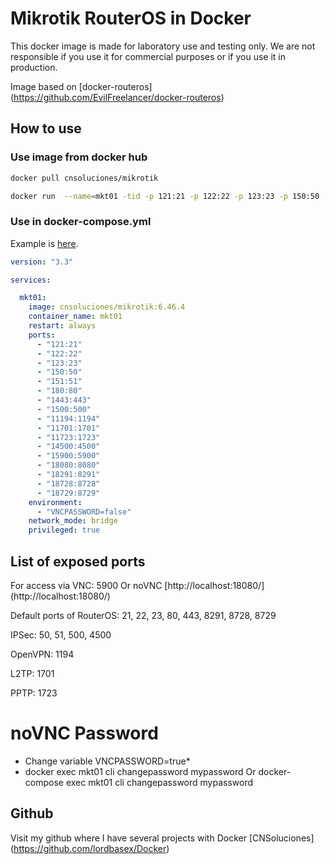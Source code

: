 # Mikrotik RouterOS in Docker

This docker image is made for laboratory use and testing only. We are not responsible if you use it for commercial purposes or if you use it in production.

Image based on [docker-routeros] (https://github.com/EvilFreelancer/docker-routeros)

## How to use


### Use image from docker hub

```bash
docker pull cnsoluciones/mikrotik
```

```bash
docker run  --name=mkt01 -tid -p 121:21 -p 122:22 -p 123:23 -p 150:50 -p 151:51 -p 180:80 -p 1443:443 -p 1500:500 -p 11194:1194 -p 11701:1701 -p 11723:1723 -p 14500:4500 -p 15900:5900 -p "18080:8080" -p 18291:8291 -p 18728:8728 -p 18729:8729 cnsoluciones/mikrotik
```


### Use in docker-compose.yml

Example is [here](docker-compose.yml).

```yml
version: "3.3"

services:

  mkt01:
    image: cnsoluciones/mikrotik:6.46.4
    container_name: mkt01
    restart: always
    ports:
      - "121:21"
      - "122:22"
      - "123:23"
      - "150:50"
      - "151:51"
      - "180:80"
      - "1443:443"
      - "1500:500"
      - "11194:1194"
      - "11701:1701"
      - "11723:1723"
      - "14500:4500"
      - "15900:5900"
      - "18080:8080"
      - "18291:8291"
      - "18728:8728"
      - "18729:8729"
    environment:
      - "VNCPASSWORD=false"
    network_mode: bridge
    privileged: true
```

## List of exposed ports

For access via VNC: 5900 Or noVNC [http://localhost:18080/] (http://localhost:18080/)

Default ports of RouterOS: 21, 22, 23, 80, 443, 8291, 8728, 8729

IPSec: 50, 51, 500, 4500

OpenVPN: 1194

L2TP: 1701

PPTP: 1723

# noVNC Password

* Change variable VNCPASSWORD=true*
* docker exec mkt01 cli changepassword mypassword Or docker-compose exec mkt01 cli changepassword mypassword

## Github
Visit my github where I have several projects with Docker [CNSoluciones] (https://github.com/lordbasex/Docker)
